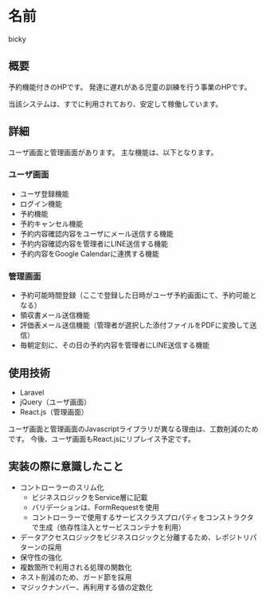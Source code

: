 名前
====
bicky

## 概要
予約機能付きのHPです。
発達に遅れがある児童の訓練を行う事業のHPです。

当該システムは、すでに利用されており、安定して稼働しています。

## 詳細
ユーザ画面と管理画面があります。
主な機能は、以下となります。

### ユーザ画面 
- ユーザ登録機能
- ログイン機能
- 予約機能
- 予約キャンセル機能
- 予約内容確認内容をユーザにメール送信する機能
- 予約内容確認内容を管理者にLINE送信する機能
- 予約内容をGoogle Calendarに連携する機能

### 管理画面
- 予約可能時間登録（ここで登録した日時がユーザ予約画面にて、予約可能となる）
- 領収書メール送信機能
- 評価表メール送信機能（管理者が選択した添付ファイルをPDFに変換して送信）
- 毎朝定刻に、その日の予約内容を管理者にLINE送信する機能

## 使用技術
- Laravel
- jQuery（ユーザ画面）
- React.js（管理画面）

ユーザ画面と管理画面のJavascriptライブラリが異なる理由は、工数削減のためです。
今後、ユーザ画面もReact.jsにリプレイス予定です。

## 実装の際に意識したこと
- コントローラーのスリム化
  - ビジネスロジックをService層に記載
  - バリデーションは、FormRequestを使用
  - コントローラーで使用するサービスクラスプロパティをコンストラクタで生成（依存性注入とサービスコンテナを利用）
- データアクセスロジックをビジネスロジックと分離するため、レポジトリパターンの採用
- 保守性の強化
 - 複数箇所で利用される処理の関数化
 - ネスト削減のため、ガード節を採用
 - マジックナンバー、再利用する値の定数化
